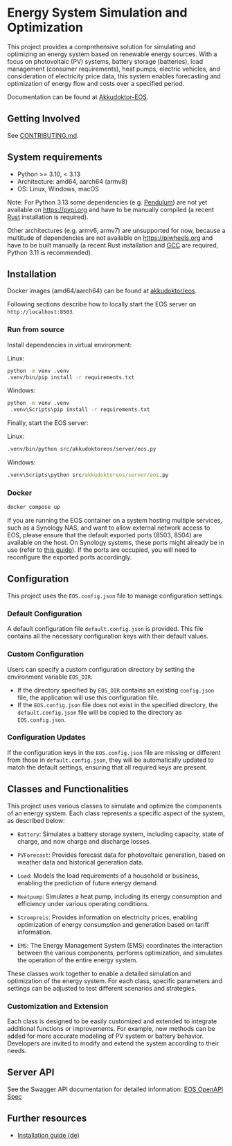 # Energy System Simulation and Optimization

This project provides a comprehensive solution for simulating and optimizing an energy system based on renewable energy sources. With a focus on photovoltaic (PV) systems, battery storage (batteries), load management (consumer requirements), heat pumps, electric vehicles, and consideration of electricity price data, this system enables forecasting and optimization of energy flow and costs over a specified period.

Documentation can be found at [Akkudoktor-EOS](https://akkudoktor-eos.readthedocs.io/en/latest/).

## Getting Involved

See [CONTRIBUTING.md](CONTRIBUTING.md).

## System requirements

- Python >= 3.10, < 3.13
- Architecture: amd64, aarch64 (armv8)
- OS: Linux, Windows, macOS

Note: For Python 3.13 some dependencies (e.g. [Pendulum](https://github.com/python-pendulum/Pendulum)) are not yet available on https://pypi.org and have to be manually compiled (a recent [Rust](https://www.rust-lang.org/tools/install) installation is required).

Other architectures (e.g. armv6, armv7) are unsupported for now, because a multitude of dependencies are not available on https://piwheels.org and have to be built manually (a recent Rust installation and [GCC](https://gcc.gnu.org/) are required, Python 3.11 is recommended).

## Installation

Docker images (amd64/aarch64) can be found at [akkudoktor/eos](https://hub.docker.com/r/akkudoktor/eos).

Following sections describe how to locally start the EOS server on `http://localhost:8503`.

### Run from source

Install dependencies in virtual environment:

Linux:

```bash
python -m venv .venv
.venv/bin/pip install -r requirements.txt
```

Windows:

```cmd
python -m venv .venv
 .venv\Scripts\pip install -r requirements.txt
```

Finally, start the EOS server:

Linux:

```bash
.venv/bin/python src/akkudoktoreos/server/eos.py
```

Windows:

```cmd
.venv\Scripts\python src/akkudoktoreos/server/eos.py
```

### Docker

```bash
docker compose up
```

If you are running the EOS container on a system hosting multiple services, such as a Synology NAS, and want to allow external network access to EOS, please ensure that the default exported ports (8503, 8504) are available on the host. On Synology systems, these ports might already be in use (refer to [this guide](https://kb.synology.com/en-me/DSM/tutorial/What_network_ports_are_used_by_Synology_services)). If the ports are occupied, you will need to reconfigure the exported ports accordingly.

## Configuration

This project uses the `EOS.config.json` file to manage configuration settings.

### Default Configuration

A default configuration file `default.config.json` is provided. This file contains all the necessary configuration keys with their default values.

### Custom Configuration

Users can specify a custom configuration directory by setting the environment variable `EOS_DIR`.

- If the directory specified by `EOS_DIR` contains an existing `config.json` file, the application will use this configuration file.
- If the `EOS.config.json` file does not exist in the specified directory, the `default.config.json` file will be copied to the directory as `EOS.config.json`.

### Configuration Updates

If the configuration keys in the `EOS.config.json` file are missing or different from those in `default.config.json`, they will be automatically updated to match the default settings, ensuring that all required keys are present.

## Classes and Functionalities

This project uses various classes to simulate and optimize the components of an energy system. Each class represents a specific aspect of the system, as described below:

- `Battery`: Simulates a battery storage system, including capacity, state of charge, and now charge and discharge losses.

- `PVForecast`: Provides forecast data for photovoltaic generation, based on weather data and historical generation data.

- `Load`: Models the load requirements of a household or business, enabling the prediction of future energy demand.

- `Heatpump`: Simulates a heat pump, including its energy consumption and efficiency under various operating conditions.

- `Strompreis`: Provides information on electricity prices, enabling optimization of energy consumption and generation based on tariff information.

- `EMS`: The Energy Management System (EMS) coordinates the interaction between the various components, performs optimization, and simulates the operation of the entire energy system.

These classes work together to enable a detailed simulation and optimization of the energy system. For each class, specific parameters and settings can be adjusted to test different scenarios and strategies.

### Customization and Extension

Each class is designed to be easily customized and extended to integrate additional functions or improvements. For example, new methods can be added for more accurate modeling of PV system or battery behavior. Developers are invited to modify and extend the system according to their needs.

## Server API

See the Swagger API documentation for detailed information: [EOS OpenAPI Spec](https://petstore3.swagger.io/?url=https://raw.githubusercontent.com/Akkudoktor-EOS/EOS/refs/heads/main/openapi.json)

## Further resources

- [Installation guide (de)](https://meintechblog.de/2024/09/05/andreas-schmitz-joerg-installiert-mein-energieoptimierungssystem/)
